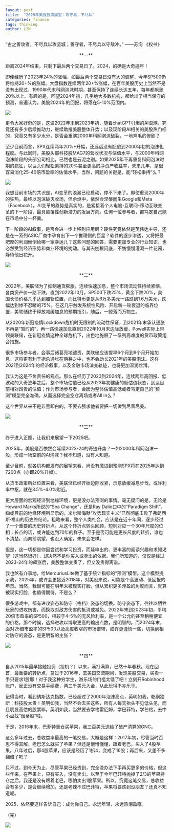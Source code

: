 ```yaml
---
layout: post
title:  "2025年美股投资展望：攻守易，不尽兵"
categories: finance 
tags: thinking
author: LZN
---
```


“古之善攻者，不尽兵以攻坚城；善守者，不尽兵以守敌冲。” ——苏洵 《权书》

<center>**一**</center>

距离2024年结束，只剩下最后两个交易日了。2024，的确是大奇迹年！

即便经历了2023年24%的涨幅，如最后两个交易日没有大的调整，今年SP500仍将维持20+%的涨幅。大盘指数连续两年20+%涨幅，在百年美股历史上当然不是没有出现过，1990年代末科网泡沫时期，甚至保持了连续长达五年，每年都飙涨20%以上。有趣的是，回望2024年初，几乎绝大多数机构，都给出了相当保守的预测，普遍认为，美股2024年的回报，将落在5-10%范围内。

![](https://i.imgur.com/wCKN7KY.jpeg)

更令大家好奇的是，这波2022年末到2023年初，随着chatGPT引爆的AI浪潮，究竟还有多少后续推动力，继续助推美股整体升势；以及现阶段AI相关的美股热门标的，究竟又有多少水分，是否会重演2000年科网泡沫破裂，一地鸡毛的惨剧？

至少目前而言，SPX连续两年20%+升幅，还远远没有酝酿到2000年初的泡沫化程度。与此同时，美股头部科技股MAG7的营收状况与估值水平，与2000年科网泡沫阶段的头部公司相比，已然也是云泥之别。如果2025年不再重复科网泡沫时期的疯狂，以巨头们轻松秉持的20%甚至更高的净资产收益率，未来几年，是很容易消化25-40倍市盈率的估值水平。当然，问题的关键是，能“轻松秉持”么？

![](blob:https://imgur.com/700ca154-a6be-4181-a49f-89ea388bb3ee)

我想目前市场的共识是，AI变革的浪潮已经启动，停不下来了。即使重现2000年的狂热，最终以泡沫破灭收场，但余烬中，依然会涅槃而生Google和Meta（Facebook）。AI变革的趋势是真实的，是紧接着个人电脑-互联网-移动互联变革的下一阶段，最具颠覆性创新潜力的发展方向。任何一位参与者，都笃定自己能在市场中分一杯羹。

下一阶段的AI叙事，是否会进一步上移到应用层？硬件究竟依然是英伟达主导，还是在一系列ASIC厂商中孕育出下一个推理侧的巨星？软件的逐步渗透，又将把最肥厚的利润倾倒给哪一家幸运儿？这些问题的回答，需要更加专业的行业知识，也必然受到经济形势和商业环境的扰动。与其去刨根问底，不妨慢慢灌溉一片花园，静待他日花开。

![](https://i.imgur.com/KGGmxun.png)

<center>**二**</center>

2022年，美联储为了抑制通货膨胀，连续快速加息，整个市场流动性持续紧缩。各类资产价一路下跌，直到2022年10月，SP500下跌25%，黄金下跌20%，美国长债价格几乎达到腰斩位置，而比特币更是从6万多美元一路跌到1.6万美元，跌幅达到惨不忍睹的75%。在这几乎触发系统性风险、开启新一轮衰退的临界位置，美联储终于释放减缓加息的预期指引，随后，一鲸落而万物生。

从2020年新冠疫情Lockdown危机时无限制的流动性保证，到2021年末承认通胀不再是“暂时的”，再一路快速加息直到2022年10月末边际放缓，Powell实际上带领美联储，在新冠疫情这种全球危机下，出色地施展了一系列高难度的货币政策组合措施。

很多市场参与者，会事后诸葛亮地谴责，美联储应该提早6个月到9个月开始加息，这将更有利于扼杀通胀在萌芽之中，也不会助长2021年的美股泡沫。这样2021到2024年的经济叙事，以及金融市场演变轨迹，也将更加温润丝滑。

我认为这是不负责任的观点。那么在经历了2023到2024年，连续两年高回报、低波动的大奇迹年之后，整个市场估值已经从2023年初健康的低估值状态，到达目前相对昂贵的估值；作为市场参与者，会因为整体估值高低或者笃定自己的“预测”模型完全准确，从而选择完全空仓离场或者All in么？

这个世界从来不是非黑即白的，不要去强求他者要把一切做到尽善尽美。

![](https://i.imgur.com/EegRByp.png)

<center>**三**</center>

终于进入正题，让我们来展望一下2025吧。

2025年，美股是否依然会延续2023-24的奇迹升势？一如2000年科网泡沫一般，形成一场空前的AI泡沫？我不知道，没有人知道。

至少目前，就各机构都发布的展望来看，尚没有激进到预测SPX将在2025年达到7200点（亦即20%升幅）。

从货币政策所处位置来看，美联储已经开始边际收紧，示意放缓减息步伐，或许利率中枢，就在3.5%-4.0%附近。

更大层面的宏观经济到地缘环境，更是没办法预测的事情。毫无疑问的是，无论是Howard Marks所说的“Sea Change”，还是Ray Dalio口中的“Paradigm Shift”，抑或目前的地缘环境所显示的，米尔斯海默“攻势现实主义”已然彻底击败了弗朗西斯·福山的历史终结论。粗略来看，整个人类社会，应该是在近十年间，逐步经过了一个重要的历史转折点。从这个转折点转头回顾，短则对应一个30年尺度的位相；长点的话，或许能达到70年的样子。至于是否可能是更长尺度的转折，谁也不清楚。而向前眺望，也没人确定，未来会怎样。

但是，这一切都是你因尝试和学习投资，而延申出的、更丰富的阅读兴趣和求知渴望（这当然很好），却决然不是你买入或卖出的依据。我们所知道的，仅仅是经过2023-24年的飙涨后，美股整体变贵了，但又没贵得离谱。

我也煞有介事地，给MercuriusLite做了基于统计指标的“预测”模型。这个模型提示我，2025年，或许会更接近2018年，对美股来说，可能是个高波动、低回报的年景。当然，我很可能在明年末被现实打脸，但从累积更多浮盈的角度而言，就算被现实打脸，也值得期待，不是么？

很多游戏中，都有进攻姿态和防守（格挡）姿态的切换。防守姿态下，往往以牺牲玩家的进攻伤害，而换取对敌方伤害的抵消或减免。2022年末到2023年初，平均20倍市盈率的SP500，相较于4-5%的无风险利率，是一个公允的甚至稍稍便宜的价格。那个时候，选择进攻以博取更高的输出点数，是明智的。而2024年末，面对25倍市盈率的SP500以及高度收窄的市场谱带，或许更谨慎一些，切换到相对防守的姿态，是更明智的主张？

![](https://i.imgur.com/nTqDEw7.png)

<center>**四**</center>

自从2015年最早接触投资（投机？）以来，满打满算，已然十年春秋。现在回首，最重要的转折点，莫过于2016年，去美国交流期间，发现美股交易，买卖一手只要求1股耶！对于我这种穷学生，游乐场的门槛太低了吧！立刻开Robinhood账户，反正没有交易手续费，两三千美元入金，从此玩得不亦乐乎。

记得当时，看到纳斯达克指数，已经超过了2000年泡沫高点，英明如我，乾纲独断：科技股太贵！英明如我，当然不会去买这些，所有人每天抬头不见低头见，而且明显高估的股票嘛。英明如我，当然要去学格雷厄姆，学巴菲特，学芒格，去中小盘找“烟蒂股”啦。

于是，2016年末，巴菲特重仓买苹果，我三百美元送给了破产清算的GNC。

这么多年过去，总收益率最高的一笔交易，大概是这样：2017年初，尽管当时百思不得其解，老巴怎么就买了苹果？但还是懵懵懂懂，跟着老巴，买入了4股苹果。八年过后，那4股苹果，应该是经历了1拆4，变成了16股；再后来，又差不多翻倍了吧？

只不过，到今天为止，尽管苹果已经贵到，完全没办法下手再买更多的价格，但这些年来，在苹果上，只有买入，没有卖出。以至于今年巴菲特抛掉了2/3的苹果持仓之后，我还是没有跟着老巴，哪怕卖出1股苹果。所以，究竟这笔交易，总收益会有多少，是会继续增加，还是老辣不过巴菲特，苹果将要跌到没朋友？还真不知道呢。

2025，依然要这样告诉自己：成为你自己。永远年轻，永远热泪盈眶。

（完）

![](https://i.imgur.com/Dl2CLQu.jpeg)
